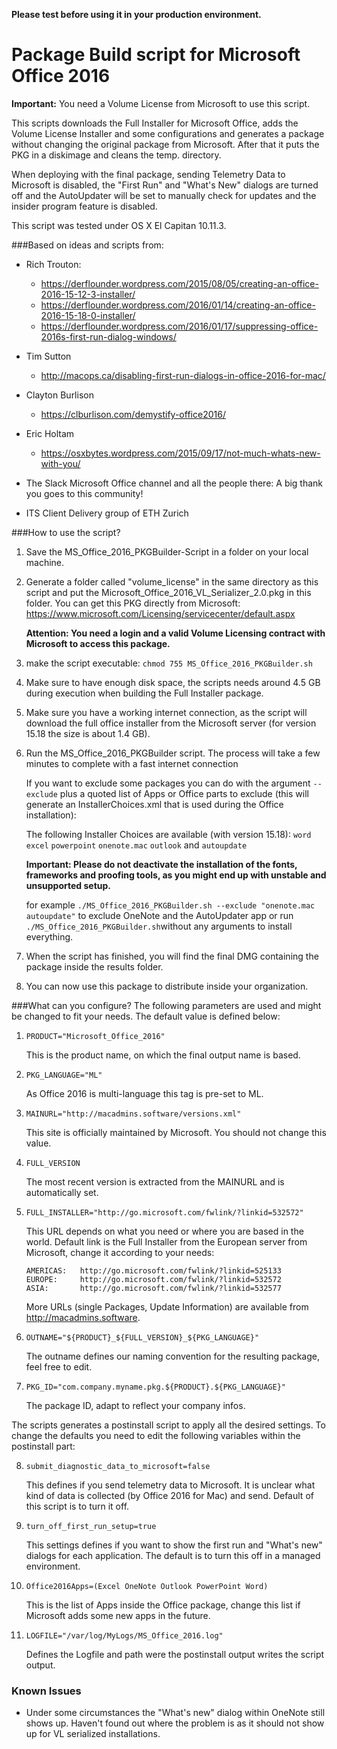 **Please test before using it in your production environment.**


# Package Build script for Microsoft Office 2016

**Important:** You need a Volume License from Microsoft to use this script.

This scripts downloads the Full Installer for Microsoft Office, adds the Volume License Installer and some configurations and generates a package without changing the original package from Microsoft. After that it puts the PKG in a diskimage and cleans the temp. directory.

When deploying with the final package, sending Telemetry Data to Microsoft is disabled, the "First Run" and "What's New" dialogs are turned off and the AutoUpdater will be set to manually check for updates and the insider program feature is disabled.

This script was tested under OS X El Capitan 10.11.3.


###Based on ideas and scripts from:
- Rich Trouton:
  - https://derflounder.wordpress.com/2015/08/05/creating-an-office-2016-15-12-3-installer/
  - https://derflounder.wordpress.com/2016/01/14/creating-an-office-2016-15-18-0-installer/
  - https://derflounder.wordpress.com/2016/01/17/suppressing-office-2016s-first-run-dialog-windows/

- Tim Sutton
  - http://macops.ca/disabling-first-run-dialogs-in-office-2016-for-mac/

- Clayton Burlison
  - https://clburlison.com/demystify-office2016/
 
- Eric Holtam
  - https://osxbytes.wordpress.com/2015/09/17/not-much-whats-new-with-you/

- The Slack Microsoft Office channel and all the people there: A big thank you goes to this community!

- ITS Client Delivery group of ETH Zurich
 
###How to use the script?

1.	Save the MS_Office_2016_PKGBuilder-Script in a folder on your local machine.

2.	Generate a folder called "volume_license" in the same directory as this script and put the Microsoft_Office_2016_VL_Serializer_2.0.pkg in this folder. You can get this PKG directly from Microsoft: https://www.microsoft.com/Licensing/servicecenter/default.aspx
	
	**Attention: You need a login and a valid Volume Licensing contract with Microsoft to access this package.** 

3.	make the script executable:
	`chmod 755 MS_Office_2016_PKGBuilder.sh`
	
4.	Make sure to have enough disk space, the scripts needs around 4.5 GB during execution when building the Full Installer package.

5.	Make sure you have a working internet connection, as the script will download the full office installer from the Microsoft server (for version 15.18 the size is about 1.4 GB).

6.	Run the MS_Office_2016_PKGBuilder script.
	The process will take a few minutes to complete with a fast internet connection

	If you want to exclude some packages you can do with the argument `--exclude` plus a quoted list of Apps or Office parts to exclude (this will generate an InstallerChoices.xml that is used during the Office installation):
	
	The following Installer Choices are available (with version 15.18):
	`word` `excel` `powerpoint` `onenote.mac` `outlook` and `autoupdate`

	**Important: Please do not deactivate the installation of the fonts, frameworks and proofing tools, as you might end up with unstable and unsupported setup.**

	for example `./MS_Office_2016_PKGBuilder.sh --exclude "onenote.mac autoupdate"` to exclude OneNote and the AutoUpdater app or run `./MS_Office_2016_PKGBuilder.sh`without any arguments to install everything.
	
7.	When the script has finished, you will find the final DMG containing the package inside the results folder.

8.	You can now use this package to distribute inside your organization.


###What can you configure?
The following parameters are used and might be changed to fit your needs. The default value is defined below:

1.	`PRODUCT="Microsoft_Office_2016"`

	This is the product name, on which the final output name is based.

2.	`PKG_LANGUAGE="ML"`
	
	As Office 2016 is multi-language this tag is pre-set to ML.

3.	`MAINURL="http://macadmins.software/versions.xml"`
	
	This site is officially maintained by Microsoft.
	You should not change this value.

4.	`FULL_VERSION`
	
	The most recent version is extracted from the MAINURL and is automatically set.

5.	`FULL_INSTALLER="http://go.microsoft.com/fwlink/?linkid=532572"`
	
	This URL depends on what you need or where you are based in the world. Default link is the Full Installer from the European server from Microsoft, change it according to your needs:

		AMERICAS:	http://go.microsoft.com/fwlink/?linkid=525133
		EUROPE:		http://go.microsoft.com/fwlink/?linkid=532572
		ASIA:		http://go.microsoft.com/fwlink/?linkid=532577
		
	More URLs (single Packages, Update Information) are available from http://macadmins.software.
	
6.	`OUTNAME="${PRODUCT}_${FULL_VERSION}_${PKG_LANGUAGE}"`
	
	The outname defines our naming convention for the resulting package, feel free to edit.

7.	`PKG_ID="com.company.myname.pkg.${PRODUCT}.${PKG_LANGUAGE}"`
	
	The package ID, adapt to reflect your company infos.


The scripts generates a postinstall script to apply all the desired settings. To change the defaults you need to edit the following variables within the postinstall part:

8.	`submit_diagnostic_data_to_microsoft=false`
	
	This defines if you send telemetry data to Microsoft. It is unclear what kind of data is collected (by Office 2016 for Mac) and send. Default of this script is to turn it off.
	
9.	`turn_off_first_run_setup=true`
	
	This settings defines if you want to show the first run and "What's new" dialogs for each application. The default is to turn this off in a managed environment.

10.	`Office2016Apps=(Excel OneNote Outlook PowerPoint Word)`
	
	This is the list of Apps inside the Office package, change this list if Microsoft adds some new apps in the future.

11.	`LOGFILE="/var/log/MyLogs/MS_Office_2016.log"`
	
	Defines the Logfile and path were the postinstall output writes the script output.


### Known Issues
- Under some circumstances the "What's new" dialog within OneNote still shows up. Haven't found out where the problem is as it should not show up for VL serialized installations.
